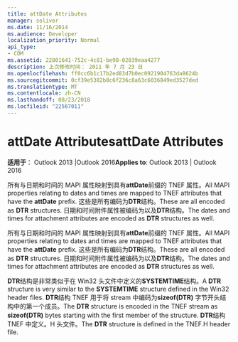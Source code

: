 ```yaml
---
title: attDate Attributes
manager: soliver
ms.date: 11/16/2014
ms.audience: Developer
localization_priority: Normal
api_type:
- COM
ms.assetid: 22801641-752c-4c81-be90-02039eaa4277
description: 上次修改时间： 2011 年 7 月 23 日
ms.openlocfilehash: ff0cc6b1c17b2ed83d7b0ec0921904763da8624b
ms.sourcegitcommit: 0cf39e5382b8c6f236c8a63c6036849ed3527ded
ms.translationtype: MT
ms.contentlocale: zh-CN
ms.lasthandoff: 08/23/2018
ms.locfileid: "22567011"
---
```

# <a name="attdate-attributes"></a><span data-ttu-id="6778d-103">attDate Attributes</span><span class="sxs-lookup"><span data-stu-id="6778d-103">attDate Attributes</span></span>

  
  
<span data-ttu-id="6778d-104">**适用于**： Outlook 2013 |Outlook 2016</span><span class="sxs-lookup"><span data-stu-id="6778d-104">**Applies to**: Outlook 2013 | Outlook 2016</span></span> 
  
<span data-ttu-id="6778d-105">所有与日期和时间的 MAPI 属性映射到具有**attDate**前缀的 TNEF 属性。</span><span class="sxs-lookup"><span data-stu-id="6778d-105">All MAPI properties relating to dates and times are mapped to TNEF attributes that have the **attDate** prefix.</span></span> <span data-ttu-id="6778d-106">这些是所有编码为**DTR**结构。</span><span class="sxs-lookup"><span data-stu-id="6778d-106">These are all encoded as **DTR** structures.</span></span> <span data-ttu-id="6778d-107">日期和时间附件属性被编码为以及**DTR**结构。</span><span class="sxs-lookup"><span data-stu-id="6778d-107">The dates and times for attachment attributes are encoded as **DTR** structures as well.</span></span> 
  
<span data-ttu-id="6778d-108">所有与日期和时间的 MAPI 属性映射到具有**attDate**前缀的 TNEF 属性。</span><span class="sxs-lookup"><span data-stu-id="6778d-108">All MAPI properties relating to dates and times are mapped to TNEF attributes that have the **attDate** prefix.</span></span> <span data-ttu-id="6778d-109">这些是所有编码为**DTR**结构。</span><span class="sxs-lookup"><span data-stu-id="6778d-109">These are all encoded as **DTR** structures.</span></span> <span data-ttu-id="6778d-110">日期和时间附件属性被编码为以及**DTR**结构。</span><span class="sxs-lookup"><span data-stu-id="6778d-110">The dates and times for attachment attributes are encoded as **DTR** structures as well.</span></span> 
  
<span data-ttu-id="6778d-111">**DTR**结构是非常类似于在 Win32 头文件中定义的**SYSTEMTIME**结构。</span><span class="sxs-lookup"><span data-stu-id="6778d-111">A **DTR** structure is very similar to the **SYSTEMTIME** structure defined in the Win32 header files.</span></span> <span data-ttu-id="6778d-112">**DTR**结构 TNEF 用于将 stream 中编码为**sizeof(DTR)** 字节开头结构中的第一个成员。</span><span class="sxs-lookup"><span data-stu-id="6778d-112">The **DTR** structure is encoded in the TNEF stream as **sizeof(DTR)** bytes starting with the first member of the structure.</span></span> <span data-ttu-id="6778d-113">**DTR**结构 TNEF 中定义。H 头文件。</span><span class="sxs-lookup"><span data-stu-id="6778d-113">The **DTR** structure is defined in the TNEF.H header file.</span></span> 
  

